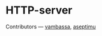 # HTTP-server

Contributors — [vambassa](https://github.com/Vambassa), [aseptimu](https://github.com/aseptimu)
